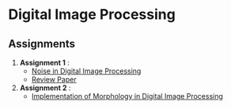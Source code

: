 # Digital Image Processing

## Assignments
1. **Assignment 1** : 
   * [Noise in Digital Image Processing](noise/)
   * [Review Paper](https://drive.google.com/file/d/1uD5Ejgkh4J30d0_0qfunEOOXyzRDZ0EC/view?usp=sharing)
2. **Assignment 2** :
    * [Implementation of Morphology in Digital Image Processing](morphology/)